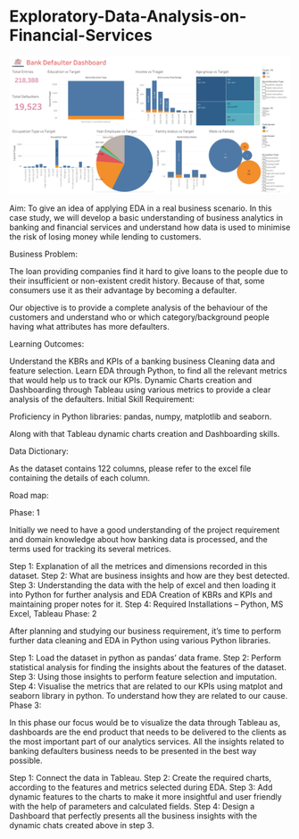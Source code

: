 # Exploratory-Data-Analysis-on-Financial-Services
![alt text](https://github.com/shubhamringole/Exploratory-Data-Analysis-on-Financial-Services/blob/main/Dashboard%201%20(1).png)

Aim: To give an idea of applying EDA in a real business scenario. In this case study, we will develop a basic understanding of business analytics in banking and financial services and understand how data is used to minimise the risk of losing money while lending to customers.

Business Problem: 

The loan providing companies find it hard to give loans to the people due to their insufficient or non-existent credit history. Because of that, some consumers use it as their advantage by becoming a defaulter.

Our objective is to provide a complete analysis of the behaviour of the customers and understand who or which category/background people having what attributes has more defaulters.

Learning Outcomes:

Understand the KBRs and KPIs of a banking business
Cleaning data and feature selection.
Learn EDA through Python, to find all the relevant metrics that would help us to track our KPIs.
Dynamic Charts creation and Dashboarding through Tableau using various metrics to provide a clear analysis of the defaulters.
Initial Skill Requirement:

Proficiency in Python libraries:  pandas, numpy, matplotlib and seaborn.

Along with that Tableau dynamic charts creation and Dashboarding skills.

Data Dictionary: 

As the dataset contains 122 columns, please refer to the excel file containing the details of each column.

Road map: 

Phase: 1

Initially we need to have a good understanding of the project requirement and domain knowledge about how banking data is processed, and the terms used for tracking its several metrices. 

Step 1: Explanation of all the metrices and dimensions recorded in this dataset.
Step 2: What are business insights and how are they best detected.
Step 3: Understanding the data with the help of excel and then loading it into Python for further analysis and EDA
Creation of KBRs and KPIs and maintaining proper notes for it.
Step 4: Required Installations – Python, MS Excel, Tableau
Phase: 2

After planning and studying our business requirement, it’s time to perform further data cleaning and EDA in Python using various Python libraries.

Step 1: Load the dataset in python as pandas’ data frame.
Step 2: Perform statistical analysis for finding the insights about the features of the dataset.
Step 3: Using those insights to perform feature selection and imputation.
Step 4: Visualise the metrics that are related to our KPIs using matplot and seaborn library in python. To understand how they are related to our cause.
Phase 3: 

In this phase our focus would be to visualize the data through Tableau as, dashboards are the end product that needs to be delivered to the clients as the most important part of our analytics services. All the insights related to banking defaulters business needs to be presented in the best way possible.

Step 1: Connect the data in Tableau.
Step 2: Create the required charts, according to the features and metrics selected during EDA.
Step 3: Add dynamic features to the charts to make it more insightful and user friendly with the help of parameters and calculated fields.
Step 4: Design a Dashboard that perfectly presents all the business insights with the dynamic chats created above in step 3.

